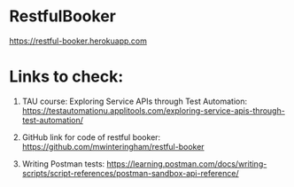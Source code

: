 # RestfulBooker

https://restful-booker.herokuapp.com

# Links to check:

1. TAU course: Exploring Service APIs through Test Automation:
https://testautomationu.applitools.com/exploring-service-apis-through-test-automation/

2. GitHub link for code of restful booker: 
https://github.com/mwinteringham/restful-booker

3. Writing Postman tests:
https://learning.postman.com/docs/writing-scripts/script-references/postman-sandbox-api-reference/

